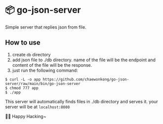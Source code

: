 # 📦 go-json-server

Simple server that replies json from file.

## How to use

1. create `db` directory
2. add json file to ./db directory. name of the file will be the endpoint and content of the file will be the response.
3. just run the following command:

```shell
$ curl -L -o app https://github.com/chaewonkong/go-json-server/raw/main/bin/go-json-server
$ chmod 777 app
$ ./app
```

This server will automatically finds files in ./db directory and serves it.
your server will be at `localhost:8080`

👨‍💻 Happy Hacking~
